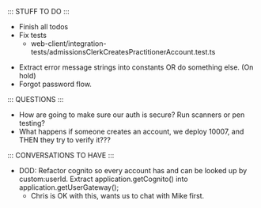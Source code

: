 ::: STUFF TO DO :::
- Finish all todos
- Fix tests
  - web-client/integration-tests/admissionsClerkCreatesPractitionerAccount.test.ts
+ Extract error message strings into constants OR do something else. (On hold)
+ Forgot password flow.

::: QUESTIONS :::
- How are going to make sure our auth is secure? Run scanners or pen testing? 
- What happens if someone creates an account, we deploy 10007, and THEN they try to verify it???

::: CONVERSATIONS TO HAVE :::
- DOD:  Refactor cognito so every account has and can be looked up by custom:userId. Extract application.getCognito() into application.getUserGateway();
  - Chris is OK with this, wants us to chat with Mike first.
